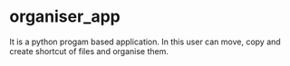 # organiser_app
 It is a python progam based application. In this user can move, copy and create shortcut of files and organise them.
